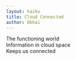 ```yaml
---
layout: haiku
title: Cloud Connected
author: Okhai
---
```


The functioning world <br>
Information in cloud space <br>
Keeps us connected <br>

